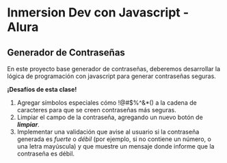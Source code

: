 # Inmersion Dev con Javascript - Alura

## Generador de Contraseñas 
En este proyecto base generador de contraseñas, deberemos desarrollar la lógica de programación con javascript para generar contraseñas seguras.

**¡Desafíos de esta clase!**
1. Agregar símbolos especiales cómo !@#$%^&*() a la cadena de caracteres para que se creen contraseñas más seguras.
2. Limpiar el campo de la contraseña, agregando un nuevo botón de ***limpiar***.
3. Implementar una validación que avise al usuario si la contraseña generada es *fuerte* o *débil* (por ejemplo, si no contiene un número, o una letra mayúscula) y que muestre un mensaje donde informe que la contraseña es débil.

